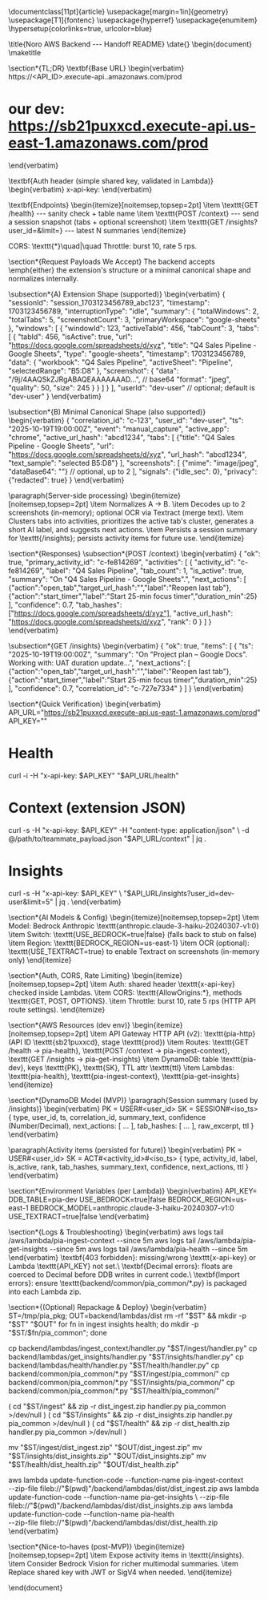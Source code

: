 \documentclass[11pt]{article}
\usepackage[margin=1in]{geometry}
\usepackage[T1]{fontenc}
\usepackage{hyperref}
\usepackage{enumitem}
\hypersetup{colorlinks=true, urlcolor=blue}

\title{Noro AWS Backend --- Handoff README}
\date{}
\begin{document}
\maketitle

\section*{TL;DR}
\textbf{Base URL}
\begin{verbatim}
https://<API_ID>.execute-api.<REGION>.amazonaws.com/prod
# our dev: https://sb21puxxcd.execute-api.us-east-1.amazonaws.com/prod
\end{verbatim}

\textbf{Auth header (simple shared key, validated in Lambda)}
\begin{verbatim}
x-api-key: <ask teammate for current value>
\end{verbatim}

\textbf{Endpoints}
\begin{itemize}[noitemsep,topsep=2pt]
  \item \texttt{GET /health} --- sanity check + table name
  \item \texttt{POST /context} --- send a session snapshot (tabs + optional screenshot)
  \item \texttt{GET /insights?user\_id=<uuid>\&limit=<N>} --- latest N summaries
\end{itemize}

CORS: \texttt{*}\quad|\quad Throttle: burst 10, rate 5 rps.

\section*{Request Payloads We Accept}
The backend accepts \emph{either} the extension's structure or a minimal canonical shape and normalizes internally.

\subsection*{A) Extension Shape (supported)}
\begin{verbatim}
{
  "sessionId": "session_1703123456789_abc123",
  "timestamp": 1703123456789,
  "interruptionType": "idle",
  "summary": {
    "totalWindows": 2,
    "totalTabs": 5,
    "screenshotCount": 3,
    "primaryWorkspace": "google-sheets"
  },
  "windows": [
    {
      "windowId": 123,
      "activeTabId": 456,
      "tabCount": 3,
      "tabs": [
        {
          "tabId": 456,
          "isActive": true,
          "url": "https://docs.google.com/spreadsheets/d/xyz",
          "title": "Q4 Sales Pipeline - Google Sheets",
          "type": "google-sheets",
          "timestamp": 1703123456789,
          "data": { "workbook": "Q4 Sales Pipeline",
                    "activeSheet": "Pipeline", "selectedRange": "B5:D8" },
          "screenshot": {
            "data": "/9j/4AAQSkZJRgABAQEAAAAAAAD...",   // base64
            "format": "jpeg", "quality": 50, "size": 245
          }
        }
      ]
    }
  ],
  "userId": "dev-user"        // optional; default is "dev-user"
}
\end{verbatim}

\subsection*{B) Minimal Canonical Shape (also supported)}
\begin{verbatim}
{
  "correlation_id": "c-123",
  "user_id": "dev-user",
  "ts": "2025-10-19T19:00:00Z",
  "event": "manual_capture",
  "active_app": "chrome",
  "active_url_hash": "abcd1234",
  "tabs": [
    {"title": "Q4 Sales Pipeline - Google Sheets",
     "url": "https://docs.google.com/spreadsheets/d/xyz",
     "url_hash": "abcd1234",
     "text_sample": "selected B5:D8"}
  ],
  "screenshots": [
    {"mime": "image/jpeg", "dataBase64": "<base64>"}   // optional, up to 2
  ],
  "signals": {"idle_sec": 0},
  "privacy": {"redacted": true}
}
\end{verbatim}

\paragraph{Server-side processing}
\begin{itemize}[noitemsep,topsep=2pt]
  \item Normalizes A $\rightarrow$ B.
  \item Decodes up to 2 screenshots (in-memory); optional OCR via Textract (merge text).
  \item Clusters tabs into activities, prioritizes the active tab's cluster, generates a short AI label, and suggests next actions.
  \item Persists a session summary for \texttt{/insights}; persists activity items for future use.
\end{itemize}

\section*{Responses}
\subsection*{POST /context}
\begin{verbatim}
{
  "ok": true,
  "primary_activity_id": "c-fe814269",
  "activities": [
    {
      "activity_id": "c-fe814269",
      "label": "Q4 Sales Pipeline",
      "tab_count": 1,
      "is_active": true,
      "summary": "On \"Q4 Sales Pipeline - Google Sheets\".",
      "next_actions": [
        {"action":"open_tab","target_url_hash":"","label":"Reopen last tab"},
        {"action":"start_timer","label":"Start 25-min focus timer","duration_min":25}
      ],
      "confidence": 0.7,
      "tab_hashes": ["https://docs.google.com/spreadsheets/d/xyz"],
      "active_url_hash": "https://docs.google.com/spreadsheets/d/xyz",
      "rank": 0
    }
  ]
}
\end{verbatim}

\subsection*{GET /insights}
\begin{verbatim}
{
  "ok": true,
  "items": [
    {
      "ts": "2025-10-19T19:00:00Z",
      "summary": "On \"Project plan – Google Docs\". Working with: UAT duration update...",
      "next_actions": [
        {"action":"open_tab","target_url_hash":"","label":"Reopen last tab"},
        {"action":"start_timer","label":"Start 25-min focus timer","duration_min":25}
      ],
      "confidence": 0.7,
      "correlation_id": "c-727e7334"
    }
  ]
}
\end{verbatim}

\section*{Quick Verification}
\begin{verbatim}
API_URL="https://sb21puxxcd.execute-api.us-east-1.amazonaws.com/prod"
API_KEY="<shared-key>"

# Health
curl -i -H "x-api-key: $API_KEY" "$API_URL/health"

# Context (extension JSON)
curl -s -H "x-api-key: $API_KEY" -H "content-type: application/json" \
  -d @/path/to/teammate_payload.json "$API_URL/context" | jq .

# Insights
curl -s -H "x-api-key: $API_KEY" \
  "$API_URL/insights?user_id=dev-user&limit=5" | jq .
\end{verbatim}

\section*{AI Models \& Config}
\begin{itemize}[noitemsep,topsep=2pt]
  \item Model: Bedrock Anthropic \texttt{anthropic.claude-3-haiku-20240307-v1:0}
  \item Switch: \texttt{USE\_BEDROCK=true|false} (falls back to stub on false)
  \item Region: \texttt{BEDROCK\_REGION=us-east-1}
  \item OCR (optional): \texttt{USE\_TEXTRACT=true} to enable Textract on screenshots (in-memory only)
\end{itemize}

\section*{Auth, CORS, Rate Limiting}
\begin{itemize}[noitemsep,topsep=2pt]
  \item Auth: shared header \texttt{x-api-key} checked inside Lambdas.
  \item CORS: \texttt{AllowOrigins:*}, methods \texttt{GET, POST, OPTIONS}.
  \item Throttle: burst 10, rate 5 rps (HTTP API route settings).
\end{itemize}

\section*{AWS Resources (dev env)}
\begin{itemize}[noitemsep,topsep=2pt]
  \item API Gateway HTTP API (v2): \texttt{pia-http} (API ID \texttt{sb21puxxcd}, stage \texttt{prod})
  \item Routes: \texttt{GET /health → pia-health}, \texttt{POST /context → pia-ingest-context}, \texttt{GET /insights → pia-get-insights}
  \item DynamoDB: table \texttt{pia-dev}, keys \texttt{PK}, \texttt{SK}, TTL attr \texttt{ttl}
  \item Lambdas: \texttt{pia-health}, \texttt{pia-ingest-context}, \texttt{pia-get-insights}
\end{itemize}

\section*{DynamoDB Model (MVP)}
\paragraph{Session summary (used by /insights)}
\begin{verbatim}
PK = USER#<user_id>
SK = SESSION#<iso_ts>
{
  type, user_id, ts, correlation_id,
  summary_text, confidence (Number/Decimal),
  next_actions: [ ... ],
  tab_hashes: [ ... ],
  raw_excerpt, ttl
}
\end{verbatim}

\paragraph{Activity items (persisted for future)}
\begin{verbatim}
PK = USER#<user_id>
SK = ACT#<activity_id>#<iso_ts>
{
  type, activity_id, label, is_active, rank, tab_hashes,
  summary_text, confidence, next_actions, ttl
}
\end{verbatim}

\section*{Environment Variables (per Lambda)}
\begin{verbatim}
API_KEY=<shared-key>
DDB_TABLE=pia-dev
USE_BEDROCK=true|false
BEDROCK_REGION=us-east-1
BEDROCK_MODEL=anthropic.claude-3-haiku-20240307-v1:0
USE_TEXTRACT=true|false
\end{verbatim}

\section*{Logs \& Troubleshooting}
\begin{verbatim}
aws logs tail /aws/lambda/pia-ingest-context --since 5m
aws logs tail /aws/lambda/pia-get-insights  --since 5m
aws logs tail /aws/lambda/pia-health        --since 5m
\end{verbatim}
\textbf{403 forbidden}: missing/wrong \texttt{x-api-key} or Lambda \texttt{API\_KEY} not set.\\
\textbf{Decimal errors}: floats are coerced to Decimal before DDB writes in current code.\\
\textbf{Import errors}: ensure \texttt{backend/common/pia\_common/*.py} is packaged into each Lambda zip.

\section*{(Optional) Repackage \& Deploy}
\begin{verbatim}
ST=/tmp/pia_pkg; OUT=backend/lambdas/dist
rm -rf "$ST" && mkdir -p "$ST" "$OUT"
for fn in ingest insights health; do mkdir -p "$ST/$fn/pia_common"; done

cp backend/lambdas/ingest_context/handler.py "$ST/ingest/handler.py"
cp backend/lambdas/get_insights/handler.py     "$ST/insights/handler.py"
cp backend/lambdas/health/handler.py           "$ST/health/handler.py"
cp backend/common/pia_common/*.py              "$ST/ingest/pia_common/"
cp backend/common/pia_common/*.py              "$ST/insights/pia_common/"
cp backend/common/pia_common/*.py              "$ST/health/pia_common/"

( cd "$ST/ingest"   && zip -r dist_ingest.zip   handler.py pia_common >/dev/null )
( cd "$ST/insights" && zip -r dist_insights.zip handler.py pia_common >/dev/null )
( cd "$ST/health"   && zip -r dist_health.zip   handler.py pia_common >/dev/null )

mv "$ST/ingest/dist_ingest.zip"     "$OUT/dist_ingest.zip"
mv "$ST/insights/dist_insights.zip" "$OUT/dist_insights.zip"
mv "$ST/health/dist_health.zip"     "$OUT/dist_health.zip"

aws lambda update-function-code --function-name pia-ingest-context \
  --zip-file fileb://"$(pwd)"/backend/lambdas/dist/dist_ingest.zip
aws lambda update-function-code --function-name pia-get-insights \
  --zip-file fileb://"$(pwd)"/backend/lambdas/dist/dist_insights.zip
aws lambda update-function-code --function-name pia-health \
  --zip-file fileb://"$(pwd)"/backend/lambdas/dist/dist_health.zip
\end{verbatim}

\section*{Nice-to-haves (post-MVP)}
\begin{itemize}[noitemsep,topsep=2pt]
  \item Expose activity items in \texttt{/insights}.
  \item Consider Bedrock Vision for richer multimodal summaries.
  \item Replace shared key with JWT or SigV4 when needed.
\end{itemize}

\end{document}